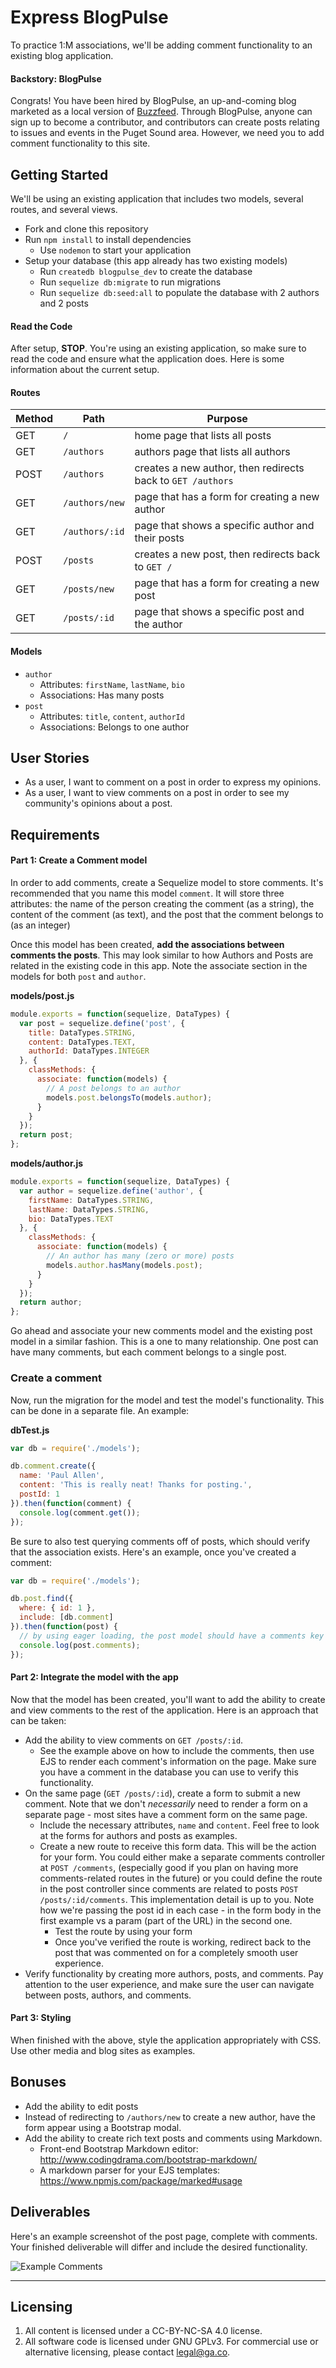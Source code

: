 # Express BlogPulse

To practice 1:M associations, we'll be adding comment functionality to an existing blog application.

#### Backstory: BlogPulse

Congrats! You have been hired by BlogPulse, an up-and-coming blog marketed as a local version of [Buzzfeed](https://www.buzzfeed.com/). Through BlogPulse, anyone can sign up to become a contributor, and contributors can create posts relating to issues and events in the Puget Sound area. However, we need you to add comment functionality to this site.

## Getting Started

We'll be using an existing application that includes two models, several routes, and several views.

* Fork and clone this repository
* Run `npm install` to install dependencies
  * Use `nodemon` to start your application
* Setup your database (this app already has two existing models)
  * Run `createdb blogpulse_dev` to create the database
  * Run `sequelize db:migrate` to run migrations
  * Run `sequelize db:seed:all` to populate the database with 2 authors and 2 posts

#### Read the Code

After setup, **STOP**. You're using an existing application, so make sure to read the code and ensure what the application does. Here is some information about the current setup.

#### Routes

| Method | Path | Purpose |
| ------ | -------------- | -------------------------------- |
| GET | `/` | home page that lists all posts |
| GET | `/authors` | authors page that lists all authors |
| POST | `/authors` | creates a new author, then redirects back to `GET /authors` |
| GET | `/authors/new` | page that has a form for creating a new author |
| GET | `/authors/:id` | page that shows a specific author and their posts |
| POST | `/posts` | creates a new post, then redirects back to `GET /` |
| GET | `/posts/new` | page that has a form for creating a new post |
| GET | `/posts/:id` | page that shows a specific post and the author |

#### Models
  
  * `author`
    * Attributes: `firstName`, `lastName`, `bio`
    * Associations: Has many posts
  * `post`
    * Attributes: `title`, `content`, `authorId`
    * Associations: Belongs to one author

## User Stories

* As a user, I want to comment on a post in order to express my opinions.
* As a user, I want to view comments on a post in order to see my community's opinions about a post.

## Requirements

#### Part 1: Create a Comment model

In order to add comments, create a Sequelize model to store comments. It's recommended that you name this model `comment`. It will store three attributes: the name of the person creating the comment (as a string), the content of the comment (as text), and the post that the comment belongs to (as an integer)

Once this model has been created, **add the associations between comments the posts**. This may look similar to how Authors and Posts are related in the existing code in this app. Note the associate section in the models for both `post` and `author`.

**models/post.js**

```js
module.exports = function(sequelize, DataTypes) {
  var post = sequelize.define('post', {
    title: DataTypes.STRING,
    content: DataTypes.TEXT,
    authorId: DataTypes.INTEGER
  }, {
    classMethods: {
      associate: function(models) {
        // A post belongs to an author
        models.post.belongsTo(models.author);
      }
    }
  });
  return post;
};
```

**models/author.js**

```js
module.exports = function(sequelize, DataTypes) {
  var author = sequelize.define('author', {
    firstName: DataTypes.STRING,
    lastName: DataTypes.STRING,
    bio: DataTypes.TEXT
  }, {
    classMethods: {
      associate: function(models) {
        // An author has many (zero or more) posts
        models.author.hasMany(models.post);
      }
    }
  });
  return author;
};
```

Go ahead and associate your new comments model and the existing post model in a similar fashion. This is a one to many relationship. One post can have many comments, but each comment belongs to a single post.

### Create a comment

Now, run the migration for the model and test the model's functionality. This can be done in a separate file. An example:

**dbTest.js**

```js
var db = require('./models');

db.comment.create({
  name: 'Paul Allen',
  content: 'This is really neat! Thanks for posting.',
  postId: 1
}).then(function(comment) {
  console.log(comment.get());
});
```

Be sure to also test querying comments off of posts, which should verify that the association exists. Here's an example, once you've created a comment:

```js
var db = require('./models');

db.post.find({
  where: { id: 1 },
  include: [db.comment]
}).then(function(post) {
  // by using eager loading, the post model should have a comments key
  console.log(post.comments);
});
```

#### Part 2: Integrate the model with the app

Now that the model has been created, you'll want to add the ability to create and view comments to the rest of the application. Here is an approach that can be taken:

* Add the ability to view comments on `GET /posts/:id`.
  * See the example above on how to include the comments, then use EJS to render each comment's information on the page. Make sure you have a comment in the database you can use to verify this functionality.
* On the same page (`GET /posts/:id`), create a form to submit a new comment. Note that we don't *necessarily* need to render a form on a separate page - most sites have a comment form on the same page.
  * Include the necessary attributes, `name` and `content`. Feel free to look at the forms for authors and posts as examples.
  * Create a new route to receive this form data. This will be the action for your form. You could either make a separate comments controller at `POST /comments`, (especially good if you plan on having more comments-related routes in the future) or you could define the route in the post controller since comments are related to posts `POST /posts/:id/comments`. This implementation detail is up to you. Note how we're passing the post id in each case - in the form body in the first example vs a param (part of the URL) in the second one.
    * Test the route by using your form 
    * Once you've verified the route is working, redirect back to the post that was commented on for a completely smooth user experience.
* Verify functionality by creating more authors, posts, and comments. Pay attention to the user experience, and make sure the user can navigate between posts, authors, and comments.

#### Part 3: Styling

When finished with the above, style the application appropriately with CSS. Use other media and blog sites as examples.

## Bonuses

* Add the ability to edit posts
* Instead of redirecting to `/authors/new` to create a new author, have the form appear using a Bootstrap modal.
* Add the ability to create rich text posts and comments using Markdown.
  * Front-end Bootstrap Markdown editor: http://www.codingdrama.com/bootstrap-markdown/
  * A markdown parser for your EJS templates: https://www.npmjs.com/package/marked#usage

## Deliverables

Here's an example screenshot of the post page, complete with comments. Your finished deliverable will differ and include the desired functionality.

![Example Comments](./example-comments.jpg)

---

## Licensing
1. All content is licensed under a CC-BY-NC-SA 4.0 license.
2. All software code is licensed under GNU GPLv3. For commercial use or alternative licensing, please contact legal@ga.co.
